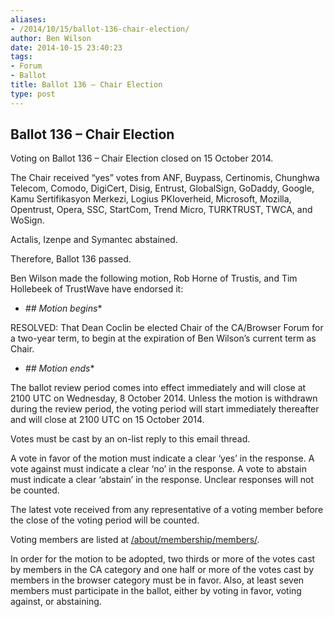```yaml
---
aliases:
- /2014/10/15/ballot-136-chair-election/
author: Ben Wilson
date: 2014-10-15 23:40:23
tags:
- Forum
- Ballot
title: Ballot 136 – Chair Election
type: post
---
```


## Ballot 136 – Chair Election

Voting on Ballot 136 – Chair Election closed on 15 October 2014.

The Chair received “yes” votes from ANF, Buypass, Certinomis, Chunghwa Telecom, Comodo, DigiCert, Disig, Entrust, GlobalSign, GoDaddy, Google, Kamu Sertifikasyon Merkezi, Logius PKIoverheid, Microsoft, Mozilla, Opentrust, Opera, SSC, StartCom, Trend Micro, TURKTRUST, TWCA, and WoSign.

Actalis, Izenpe and Symantec abstained.

Therefore, Ballot 136 passed.

Ben Wilson made the following motion, Rob Horne of Trustis, and Tim Hollebeek of TrustWave have endorsed it:

- *## Motion begins*\*

RESOLVED: That Dean Coclin be elected Chair of the CA/Browser Forum for a two-year term, to begin at the expiration of Ben Wilson’s current term as Chair.

- *## Motion ends*\*

The ballot review period comes into effect immediately and will close at 2100 UTC on Wednesday, 8 October 2014. Unless the motion is withdrawn during the review period, the voting period will start immediately thereafter and will close at 2100 UTC on 15 October 2014.

Votes must be cast by an on-list reply to this email thread.

A vote in favor of the motion must indicate a clear ‘yes’ in the response. A vote against must indicate a clear ‘no’ in the response. A vote to abstain must indicate a clear ‘abstain’ in the response. Unclear responses will not be counted.

The latest vote received from any representative of a voting member before the close of the voting period will be counted.

Voting members are listed at [/about/membership/members/](/about/membership/members/).

In order for the motion to be adopted, two thirds or more of the votes cast by members in the CA category and one half or more of the votes cast by members in the browser category must be in favor. Also, at least seven members must participate in the ballot, either by voting in favor, voting against, or abstaining.